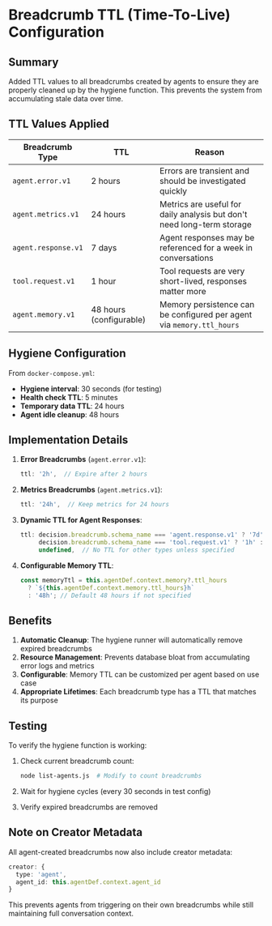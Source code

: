 # Breadcrumb TTL (Time-To-Live) Configuration

## Summary

Added TTL values to all breadcrumbs created by agents to ensure they are properly cleaned up by the hygiene function. This prevents the system from accumulating stale data over time.

## TTL Values Applied

| Breadcrumb Type | TTL | Reason |
|----------------|-----|---------|
| `agent.error.v1` | 2 hours | Errors are transient and should be investigated quickly |
| `agent.metrics.v1` | 24 hours | Metrics are useful for daily analysis but don't need long-term storage |
| `agent.response.v1` | 7 days | Agent responses may be referenced for a week in conversations |
| `tool.request.v1` | 1 hour | Tool requests are very short-lived, responses matter more |
| `agent.memory.v1` | 48 hours (configurable) | Memory persistence can be configured per agent via `memory.ttl_hours` |

## Hygiene Configuration

From `docker-compose.yml`:
- **Hygiene interval**: 30 seconds (for testing)
- **Health check TTL**: 5 minutes
- **Temporary data TTL**: 24 hours
- **Agent idle cleanup**: 48 hours

## Implementation Details

1. **Error Breadcrumbs** (`agent.error.v1`):
   ```typescript
   ttl: '2h',  // Expire after 2 hours
   ```

2. **Metrics Breadcrumbs** (`agent.metrics.v1`):
   ```typescript
   ttl: '24h',  // Keep metrics for 24 hours
   ```

3. **Dynamic TTL for Agent Responses**:
   ```typescript
   ttl: decision.breadcrumb.schema_name === 'agent.response.v1' ? '7d' : 
        decision.breadcrumb.schema_name === 'tool.request.v1' ? '1h' : 
        undefined,  // No TTL for other types unless specified
   ```

4. **Configurable Memory TTL**:
   ```typescript
   const memoryTtl = this.agentDef.context.memory?.ttl_hours 
     ? `${this.agentDef.context.memory.ttl_hours}h` 
     : '48h'; // Default 48 hours if not specified
   ```

## Benefits

1. **Automatic Cleanup**: The hygiene runner will automatically remove expired breadcrumbs
2. **Resource Management**: Prevents database bloat from accumulating error logs and metrics
3. **Configurable**: Memory TTL can be customized per agent based on use case
4. **Appropriate Lifetimes**: Each breadcrumb type has a TTL that matches its purpose

## Testing

To verify the hygiene function is working:

1. Check current breadcrumb count:
   ```bash
   node list-agents.js  # Modify to count breadcrumbs
   ```

2. Wait for hygiene cycles (every 30 seconds in test config)

3. Verify expired breadcrumbs are removed

## Note on Creator Metadata

All agent-created breadcrumbs now also include creator metadata:
```typescript
creator: {
  type: 'agent',
  agent_id: this.agentDef.context.agent_id
}
```

This prevents agents from triggering on their own breadcrumbs while still maintaining full conversation context.

